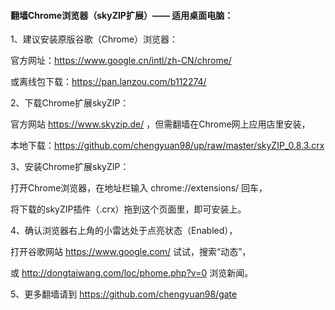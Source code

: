 #### 翻墙Chrome浏览器（skyZIP扩展）—— 适用桌面电脑：

1、建议安装原版谷歌（Chrome）浏览器：

官方网址：https://www.google.cn/intl/zh-CN/chrome/

或离线包下载：https://pan.lanzou.com/b112274/

2、下载Chrome扩展skyZIP：

官方网站 https://www.skyzip.de/ ，但需翻墙在Chrome网上应用店里安装，

本地下载：https://github.com/chengyuan98/up/raw/master/skyZIP_0.8.3.crx

3、安装Chrome扩展skyZIP：

打开Chrome浏览器，在地址栏输入 chrome://extensions/ 回车，

将下载的skyZIP插件（.crx）拖到这个页面里，即可安装上。

4、确认浏览器右上角的小雷达处于点亮状态（Enabled），

打开谷歌网站 https://www.google.com/ 试试，搜索“动态”，

或 http://dongtaiwang.com/loc/phome.php?v=0 浏览新闻。

5、更多翻墙请到 https://github.com/chengyuan98/gate 
